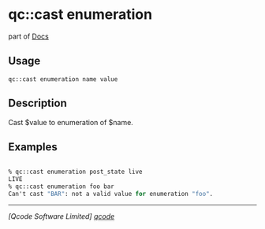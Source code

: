 qc::cast enumeration
==============

part of [Docs](../index.md)

Usage
-----
`qc::cast enumeration name value`

Description
-----------
Cast $value to enumeration of $name.

Examples
--------
```tcl

% qc::cast enumeration post_state live
LIVE
% qc::cast enumeration foo bar
Can't cast "BAR": not a valid value for enumeration "foo".
```

----------------------------------
*[Qcode Software Limited] [qcode]*

[qcode]: http://www.qcode.co.uk "Qcode Software"
